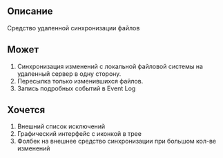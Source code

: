 Описание
-
Средство удаленной синхронизации файлов

Может
-
1. Синхронизация изменений с локальной файловой системы на удаленный сервер в одну сторону. 
2. Пересылка только изменившихся файлов.
3. Запись подробных событий в Event Log


Хочется
- 
1. Внешний список исключений
2. Графический интерфейс с иконкой в трее
3. Фолбек на внешнее средство синхронизации при большом кол-ве изменений
